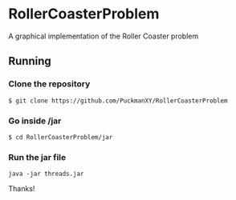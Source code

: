 # RollerCoasterProblem

A graphical implementation of the Roller Coaster problem

## Running

### Clone the repository

    $ git clone https://github.com/PuckmanXY/RollerCoasterProblem

### Go inside /jar
    
    $ cd RollerCoasterProblem/jar

### Run the jar file

    java -jar threads.jar

Thanks!
